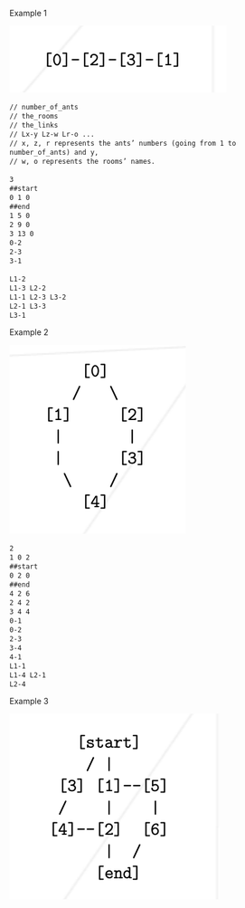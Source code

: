 Example 1

![01](01.png "example 1")

```
// number_of_ants
// the_rooms
// the_links
// Lx-y Lz-w Lr-o ...
// x, z, r represents the ants’ numbers (going from 1 to number_of_ants) and y,
// w, o represents the rooms’ names.

3
##start
0 1 0
##end
1 5 0
2 9 0
3 13 0
0-2
2-3
3-1

L1-2
L1-3 L2-2
L1-1 L2-3 L3-2
L2-1 L3-3
L3-1
```

Example 2

![02](02.png "example 2")

```
2
1 0 2
##start
0 2 0
##end
4 2 6
2 4 2
3 4 4
0-1
0-2
2-3
3-4
4-1
L1-1
L1-4 L2-1
L2-4
```

Example 3

![03](03.png "example 3")
